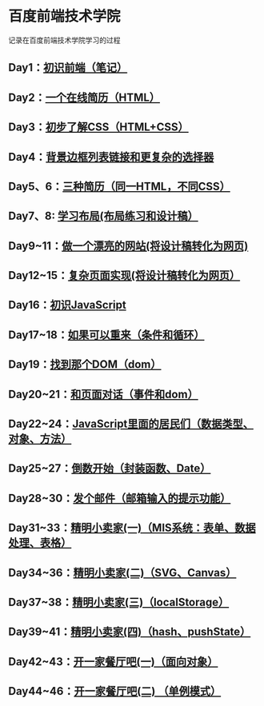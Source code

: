# 百度前端技术学院
记录在百度前端技术学院学习的过程
## Day1：[初识前端（笔记）](https://github.com/cyxsf/baidu_life/blob/master/Day1/note.txt)
## Day2：[一个在线简历（HTML）](https://cyxsf.github.io/baidu_life/Day2/index.html)
## Day3：[初步了解CSS（HTML+CSS）](https://cyxsf.github.io/baidu_life/Day3/index.html)
## Day4：[背景边框列表链接和更复杂的选择器](https://cyxsf.github.io/baidu_life/Day4/index.html)
## Day5、6：[三种简历（同一HTML，不同CSS）](https://cyxsf.github.io/baidu_life/Day5_6/resume.html)
## Day7、8: [学习布局(布局练习和设计稿）](https://cyxsf.github.io/baidu_life/Day7_8/design.html)
## Day9~11：[做一个漂亮的网站(将设计稿转化为网页)](https://cyxsf.github.io/baidu_life/Day9_11/design.html)
## Day12~15：[复杂页面实现(将设计稿转化为网页）](https://cyxsf.github.io/baidu_life/Day12_15/design.html)
## Day16：[初识JavaScript](https://cyxsf.github.io/baidu_life/Day16/index2.html)
## Day17~18：[如果可以重来（条件和循环）](https://cyxsf.github.io/baidu_life/Day17_18/index.html)
## Day19：[找到那个DOM（dom）](https://cyxsf.github.io/baidu_life/Day19/index.html)
## Day20~21：[和页面对话（事件和dom）](https://cyxsf.github.io/baidu_life/Day20_21/index.html)
## Day22~24：[JavaScript里面的居民们（数据类型、对象、方法）](https://cyxsf.github.io/baidu_life/Day20_21/index.html)
## Day25~27：[倒数开始（封装函数、Date）](https://cyxsf.github.io/baidu_life/Day25_27/index.html)
## Day28~30：[发个邮件（邮箱输入的提示功能）](https://cyxsf.github.io/baidu_life/Day28_30/index.html)
## Day31~33：[精明小卖家(一)（MIS系统：表单、数据处理、表格）](https://cyxsf.github.io/baidu_life/Day31_33/index.html)
## Day34~36：[精明小卖家(二)（SVG、Canvas）](https://cyxsf.github.io/baidu_life/Day34_36/index.html)
## Day37~38：[精明小卖家(三)（localStorage）](https://cyxsf.github.io/baidu_life/Day37_38/index.html)
## Day39~41：[精明小卖家(四)（hash、pushState）](https://cyxsf.github.io/baidu_life/Day39_41/index.html)
## Day42~43：[开一家餐厅吧(一)（面向对象）](https://cyxsf.github.io/baidu_life/Day42_43/index.html)
## Day44~46：[开一家餐厅吧(二) （单例模式）](https://cyxsf.github.io/baidu_life/Day46_46/index.html)
